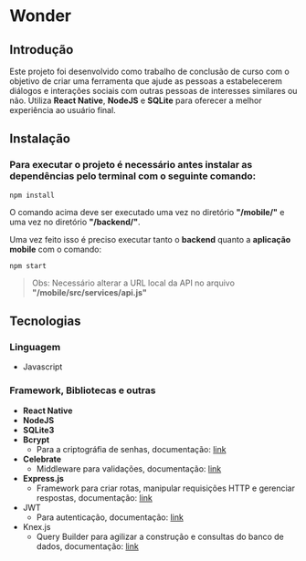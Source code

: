 
# Wonder


## Introdução

Este projeto foi desenvolvido como trabalho de conclusão de curso com o objetivo de criar uma ferramenta que ajude as pessoas a estabelecerem diálogos e interações sociais com outras pessoas de interesses similares ou não. Utiliza **React Native**, **NodeJS** e **SQLite** para oferecer a melhor experiência ao usuário final.

## Instalação

### Para executar o projeto é necessário antes instalar as dependências pelo terminal com o seguinte comando:

`npm install`

O comando acima deve ser executado uma vez no diretório **"/mobile/"** e uma vez no diretório **"/backend/"**.

Uma vez feito isso é preciso executar tanto o **backend** quanto a **aplicação mobile** com o comando:

`npm start`

> Obs: Necessário alterar a URL local da API no arquivo **"/mobile/src/services/api.js"**

## Tecnologias

### Linguagem

- Javascript

### Framework, Bibliotecas e outras

- **React Native**
- **NodeJS**
- **SQLite3**
-  **Bcrypt**
   - Para a criptográfia de senhas, documentação: [link](https://github.com/kelektiv/node.bcrypt.js#readme)
-  **Celebrate**
   - Middleware para validações, documentação: [link](https://github.com/arb/celebrate#readme)
- **Express.js**
   - Framework para criar rotas, manipular requisições HTTP e gerenciar respostas, documentação: [link](https://expressjs.com/)
-  JWT
   - Para autenticação, documentação: [link](https://github.com/auth0/node-jsonwebtoken#readme)
- Knex.js
	 - Query Builder para agilizar a construção e consultas do banco de dados, documentação: [link](https://knexjs.org/guide/)
